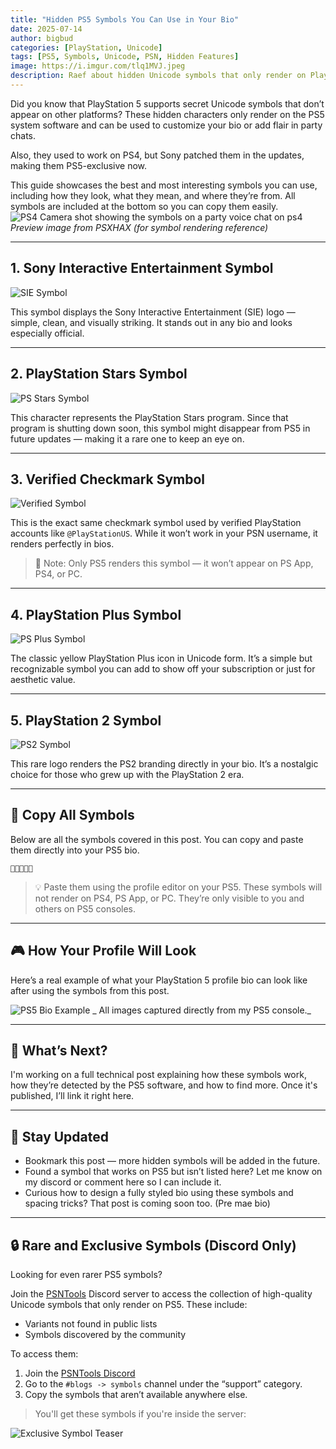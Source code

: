 ```yaml
---
title: "Hidden PS5 Symbols You Can Use in Your Bio"
date: 2025-07-14
author: bigbud
categories: [PlayStation, Unicode]
tags: [PS5, Symbols, Unicode, PSN, Hidden Features]
image: https://i.imgur.com/tlq1MVJ.jpeg
description: Raef about hidden Unicode symbols that only render on PlayStation 5. Customize your bio with clean, and rare icons! including exclusive ones available through the PSNTools Discord.
---
```


Did you know that PlayStation 5 supports secret Unicode symbols that don’t appear on other platforms? These hidden characters only render on the PS5 system software and can be used to customize your bio or add flair in party chats.

Also, they used to work on PS4, but Sony patched them in the updates, making them PS5-exclusive now.

This guide showcases the best and most interesting symbols you can use, including how they look, what they mean, and where they’re from. All symbols are included at the bottom so you can copy them easily.
 ![PS4 Camera shot showing the symbols on a party voice chat on ps4 ](https://www.psxhax.com/attachments/official-ps4-symbol-codes-by-bannerr3-bann3r-via-hydrogenngu-jpg.2880/)
 _Preview image from PSXHAX (for symbol rendering reference)_

---

## 1. Sony Interactive Entertainment Symbol

![SIE Symbol](https://i.imgur.com/WIFUnjT.jpeg)

This symbol displays the Sony Interactive Entertainment (SIE) logo — simple, clean, and visually striking. It stands out in any bio and looks especially official.

---

## 2. PlayStation Stars Symbol

![PS Stars Symbol](https://i.imgur.com/Y6YfW9v.jpeg)

This character represents the PlayStation Stars program. Since that program is shutting down soon, this symbol might disappear from PS5 in future updates — making it a rare one to keep an eye on.

---

## 3. Verified Checkmark Symbol

![Verified Symbol](https://i.imgur.com/kU6ir97.jpeg)

This is the exact same checkmark symbol used by verified PlayStation accounts like `@PlayStationUS`. While it won’t work in your PSN username, it renders perfectly in bios.

> 🧠 Note: Only PS5 renders this symbol — it won’t appear on PS App, PS4, or PC.

---

## 4. PlayStation Plus Symbol

![PS Plus Symbol](https://i.imgur.com/UvxvWxe.jpeg)

The classic yellow PlayStation Plus icon in Unicode form. It’s a simple but recognizable symbol you can add to show off your subscription or just for aesthetic value.

---

## 5. PlayStation 2 Symbol

![PS2 Symbol](https://i.imgur.com/Tpi3G4e.jpeg)

This rare logo renders the PS2 branding directly in your bio. It’s a nostalgic choice for those who grew up with the PlayStation 2 era.

---

## 🔻 Copy All Symbols

Below are all the symbols covered in this post. You can copy and paste them directly into your PS5 bio.

```text

```

> 💡 Paste them using the profile editor on your PS5. These symbols will not render on PS4, PS App, or PC. They’re only visible to you and others on PS5 consoles.

---

## 🎮 How Your Profile Will Look

Here’s a real example of what your PlayStation 5 profile bio can look like after using the symbols from this post.

![PS5 Bio Example](https://i.imgur.com/AbDZhQR.jpeg)
_ All images captured directly from my PS5 console._

---

## 🧩 What’s Next?

I'm working on a full technical post explaining how these symbols work, how they’re detected by the PS5 software, and how to find more. Once it's published, I’ll link it right here.

---

## 📝 Stay Updated

- Bookmark this post — more hidden symbols will be added in the future.
- Found a symbol that works on PS5 but isn’t listed here? Let me know on my discord or comment here so I can include it.
- Curious how to design a fully styled bio using these symbols and spacing tricks? That post is coming soon too. (Pre mae bio)

---

## 🔒 Rare and Exclusive Symbols (Discord Only)

Looking for even rarer PS5 symbols?

Join the [PSNTools](https://www.bigbudone.com/psntools) Discord server to access the collection of high-quality Unicode symbols that only render on PS5. These include:
- Variants not found in public lists
- Symbols discovered by the community

To access them:

1. Join the [PSNTools Discord](https://www.bigbudone.com/psntools)
2. Go to the `#blogs -> symbols` channel under the “support” category.
3. Copy the symbols that aren’t available anywhere else.

> You'll get these symbols if you're inside the server:

![Exclusive Symbol Teaser](https://i.imgur.com/gwviNPD.jpeg)
